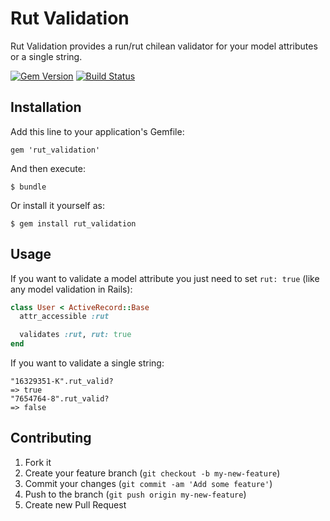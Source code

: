 # Rut Validation

Rut Validation provides a run/rut chilean validator for your model attributes or a single string.

[![Gem Version](https://badge.fury.io/rb/rut_validation.png)](http://badge.fury.io/rb/rut_validation)
[![Build Status](https://travis-ci.org/Phifo/rut_validation.png?branch=master)](https://travis-ci.org/Phifo/rut_validation)

## Installation

Add this line to your application's Gemfile:

    gem 'rut_validation'

And then execute:

    $ bundle

Or install it yourself as:

    $ gem install rut_validation

## Usage

If you want to validate a model attribute you just need to set `rut: true` (like any model validation in Rails):

```ruby
class User < ActiveRecord::Base
  attr_accessible :rut

  validates :rut, rut: true
end
```

If you want to validate a single string:

    "16329351-K".rut_valid?
    => true
    "7654764-8".rut_valid?
    => false

## Contributing

1. Fork it
2. Create your feature branch (`git checkout -b my-new-feature`)
3. Commit your changes (`git commit -am 'Add some feature'`)
4. Push to the branch (`git push origin my-new-feature`)
5. Create new Pull Request
